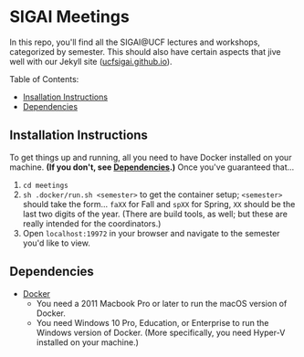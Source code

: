 # SIGAI Meetings

In this repo, you'll find all the SIGAI@UCF lectures and workshops, categorized by semester. This should also have certain aspects that jive well with our Jekyll site ([ucfsigai.github.io](https://github.com/ucfsigai/ucfsigai.github.io/)).

Table of Contents:
- [Insallation Instructions](#installation-instructions)
- [Dependencies](#dependencies)

## Installation Instructions
To get things up and running, all you need to have Docker installed on your machine.  **(If you don't, see [Dependencies](#dependencies).)** Once you've guaranteed that...
1. `cd meetings`
1. `sh .docker/run.sh <semester>` to get the container setup; `<semester>` should take the form... `faXX` for Fall and `spXX` for Spring, `XX` should be the last two digits of the year. (There are build tools, as well; but these are really intended for the coordinators.)
1. Open `localhost:19972` in your browser and navigate to the semester you'd like to view.


## Dependencies
- [Docker](https://www.docker.com/community-edition)
  - You need a 2011 Macbook Pro or later to run the macOS version of Docker.
  - You need Windows 10 Pro, Education, or Enterprise to run the Windows version of Docker. (More specifically, you need Hyper-V installed on your machine.)
